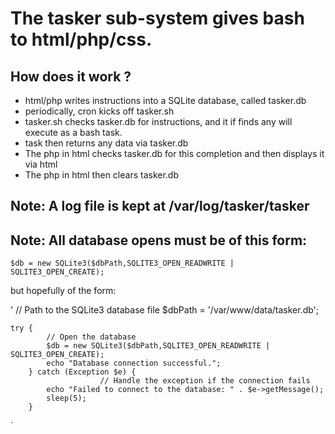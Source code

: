 # The tasker sub-system gives bash to html/php/css.

## How does it work ?

  * html/php writes instructions into a SQLite database, called tasker.db
  * periodically, cron kicks off tasker.sh
  * tasker.sh checks tasker.db for instructions, and it if finds any will execute as a bash task.
  * task then returns any data via tasker.db
  * The php in html checks tasker.db for this completion and then displays it via html
  * The php in html then clears tasker.db

## Note: A log file is kept at /var/log/tasker/tasker
## Note: All database opens must be of this form:

  `$db = new SQLite3($dbPath,SQLITE3_OPEN_READWRITE | SQLITE3_OPEN_CREATE);`

but hopefully of the form:

'
	// Path to the SQLite3 database file
        $dbPath = '/var/www/data/tasker.db';

	try {
            // Open the database
            $db = new SQLite3($dbPath,SQLITE3_OPEN_READWRITE | SQLITE3_OPEN_CREATE);
            echo "Database connection successful.";
	    } catch (Exception $e) {
                       	// Handle the exception if the connection fails
			echo "Failed to connect to the database: " . $e->getMessage();
			sleep(5);
	    }
`



